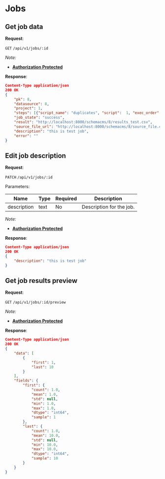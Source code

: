 # Jobs

## Get job data

**Request**:

`GET` `/api/v1/jobs/:id`

*Note:*

- **[Authorization Protected](authentication.md)**

**Response**:

```json
Content-Type application/json
200 OK
{
    "pk": 8,
    "datasource": 8,
    "project": 1,
    "steps": [{"script_name": "duplicates", "script":  1, "exec_order":  0, "body":  "df = df.head(3)"}],
    "job_state": "success",
    "result": "http://localhost:8000/schemacms/8/results_test.csv",
    "source_file_url": "http://localhost:8000/schemacms/8/source_file.csv?versionID=1123",
    "description": "this is test job",
    "error": ""
}
```

## Edit job description

**Request**:

`PATCH` `/api/v1/jobs/:id`

Parameters:

Name       | Type   | Required | Description
-----------|--------|----------|------------
description| text   | No       | Description for the job.

*Note:*

- **[Authorization Protected](authentication.md)**

**Response**:

```json
Content-Type application/json
200 OK
{
    "description": "this is test job"
}
```

## Get job results preview

**Request**:

`GET` `/api/v1/jobs/:id/preview`

*Note:*

- **[Authorization Protected](authentication.md)**

**Response**:

```json
Content-Type application/json
200 OK
{
    "data": [
        {
            "first": 1,
            "last": 10
        }
    ],
    "fields": {
        "first": {
            "count": 1.0,
            "mean": 1.0,
            "std": null,
            "min": 1.0,
            "max": 1.0,
            "dtype": "int64",
            "sample": 1
        },
        "last": {
            "count": 1.0,
            "mean": 10.0,
            "std": null,
            "min": 10.0,
            "max": 10.0,
            "dtype": "int64",
            "sample": 10
        }
    }
}
```
